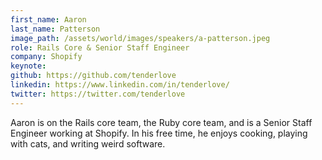 ```yaml
---
first_name: Aaron
last_name: Patterson
image_path: /assets/world/images/speakers/a-patterson.jpeg
role: Rails Core & Senior Staff Engineer
company: Shopify
keynote:
github: https://github.com/tenderlove
linkedin: https://www.linkedin.com/in/tenderlove/
twitter: https://twitter.com/tenderlove
---
```


Aaron is on the Rails core team, the Ruby core team, and is a Senior Staff Engineer working at Shopify. In his free time, he enjoys cooking, playing with cats, and writing weird software.
